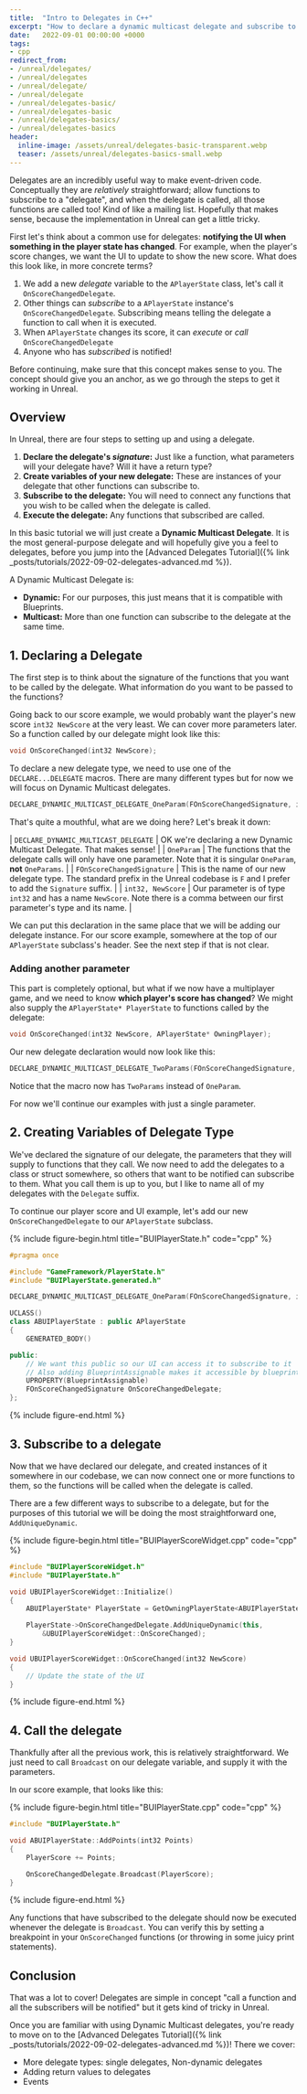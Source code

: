 ```yaml
---
title:  "Intro to Delegates in C++"
excerpt: "How to declare a dynamic multicast delegate and subscribe to it, using C++."
date:   2022-09-01 00:00:00 +0000
tags:
- cpp
redirect_from:
- /unreal/delegates/
- /unreal/delegates
- /unreal/delegate/
- /unreal/delegate
- /unreal/delegates-basic/
- /unreal/delegates-basic
- /unreal/delegates-basics/
- /unreal/delegates-basics
header:
  inline-image: /assets/unreal/delegates-basic-transparent.webp
  teaser: /assets/unreal/delegates-basics-small.webp
---
```


Delegates are an incredibly useful way to make event-driven code. Conceptually
they are _relatively_ straightforward; allow functions to subscribe to
a "delegate", and when the delegate is called, all those functions are called
too! Kind of like a mailing list. Hopefully that makes sense, because the
implementation in Unreal can get a little tricky.

First let's think about a common use for delegates: **notifying the UI when
something in the player state has changed**. For example, when the player's
score changes, we want the UI to update to show the new score. What does this
look like, in more concrete terms?

1. We add a new _delegate_ variable to the `APlayerState` class, let's call it `OnScoreChangedDelegate`.
2. Other things can _subscribe_ to a `APlayerState` instance's `OnScoreChangedDelegate`. Subscribing means telling the delegate a function to call when it is executed.
3. When `APlayerState` changes its score, it can _execute_ or _call_ `OnScoreChangedDelegate`
4. Anyone who has _subscribed_ is notified!

Before continuing, make sure that this concept makes sense to you. The concept
should give you an anchor, as we go through the steps to get it working in
Unreal.


## Overview

In Unreal, there are four steps to setting up and using a delegate.

1. **Declare the delegate's _signature_:** Just like a function, what parameters
   will your delegate have? Will it have a return type?
2. **Create variables of your new delegate:** These are instances of your
   delegate that other functions can subscribe to.
3. **Subscribe to the delegate:** You will need to connect any functions that
   you wish to be called when the delegate is called.
4. **Execute the delegate:** Any functions that subscribed are called.

In this basic tutorial we will just create a **Dynamic Multicast Delegate**. It
is the most general-purpose delegate and will hopefully give you a feel to
delegates, before you jump into the [Advanced Delegates Tutorial]({% link
_posts/tutorials/2022-09-02-delegates-advanced.md %}).

A Dynamic Multicast Delegate is:

* **Dynamic:** For our purposes, this just means that it is compatible with
  Blueprints.
* **Multicast:** More than one function can subscribe to the delegate at the
  same time.


## 1. Declaring a Delegate

The first step is to think about the signature of the functions that you want
to be called by the delegate. What information do you want to be passed to the
functions?

Going back to our score example, we would probably want the player's new score
`int32 NewScore` at the very least. We can cover more parameters later. So
a function called by our delegate might look like this:

```cpp
void OnScoreChanged(int32 NewScore);
```

To declare a new delegate type, we need to use one of the `DECLARE...DELEGATE`
macros. There are many different types but for now we will focus on Dynamic
Multicast delegates.

```cpp
DECLARE_DYNAMIC_MULTICAST_DELEGATE_OneParam(FOnScoreChangedSignature, int32, NewScore);
```

That's quite a mouthful, what are we doing here? Let's break it down:

| `DECLARE_DYNAMIC_MULTICAST_DELEGATE` | OK we're declaring a new Dynamic Multicast Delegate. That makes sense! |
| `OneParam` | The functions that the delegate calls will only have one parameter. Note that it is singular `OneParam`, **not** `OneParams`. |
| `FOnScoreChangedSignature` | This is the name of our new delegate type. The standard prefix in the Unreal codebase is `F` and I prefer to add the `Signature` suffix. |
| `int32, NewScore` | Our parameter is of type `int32` and has a name `NewScore`. Note there is a comma between our first parameter's type and its name. |

We can put this declaration in the same place that we will be adding our
delegate instance. For our score example, somewhere at the top of our
`APlayerState` subclass's header. See the next step if that is not clear.


### Adding another parameter

This part is completely optional, but what if we now have a multiplayer game,
and we need to know **which player's score has changed**? We might also supply
the `APlayerState* PlayerState` to functions called by the delegate:

```cpp
void OnScoreChanged(int32 NewScore, APlayerState* OwningPlayer);
```

Our new delegate declaration would now look like this:

```cpp
DECLARE_DYNAMIC_MULTICAST_DELEGATE_TwoParams(FOnScoreChangedSignature, int32, NewScore, APlayerState*, OwningPlayer);
```

Notice that the macro now has `TwoParams` instead of `OneParam`.

For now we'll continue our examples with just a single parameter.


## 2. Creating Variables of Delegate Type

We've declared the signature of our delegate, the parameters that they will
supply to functions that they call. We now need to add the delegates to
a class or struct somewhere, so others that want to be notified can subscribe
to them. What you call them is up to you, but I like to name all of my
delegates with the `Delegate` suffix.

To continue our player score and UI example, let's add our new
`OnScoreChangedDelegate` to our `APlayerState` subclass.

{%
include figure-begin.html
title="BUIPlayerState.h"
code="cpp"
%}
```cpp
#pragma once

#include "GameFramework/PlayerState.h"
#include "BUIPlayerState.generated.h"

DECLARE_DYNAMIC_MULTICAST_DELEGATE_OneParam(FOnScoreChangedSignature, int32, NewScore);

UCLASS()
class ABUIPlayerState : public APlayerState
{
	GENERATED_BODY()

public:
	// We want this public so our UI can access it to subscribe to it
	// Also adding BlueprintAssignable makes it accessible by blueprints
	UPROPERTY(BlueprintAssignable)
	FOnScoreChangedSignature OnScoreChangedDelegate;
};
```
{%
include figure-end.html
%}



## 3. Subscribe to a delegate

Now that we have declared our delegate, and created instances of it somewhere
in our codebase, we can now connect one or more functions to them, so the
functions will be called when the delegate is called.

There are a few different ways to subscribe to a delegate, but for the purposes
of this tutorial we will be doing the most straightforward one,
`AddUniqueDynamic`.

{%
include figure-begin.html
title="BUIPlayerScoreWidget.cpp"
code="cpp"
%}
```cpp
#include "BUIPlayerScoreWidget.h"
#include "BUIPlayerState.h"

void UBUIPlayerScoreWidget::Initialize()
{
	ABUIPlayerState* PlayerState = GetOwningPlayerState<ABUIPlayerState>();

	PlayerState->OnScoreChangedDelegate.AddUniqueDynamic(this,
		&UBUIPlayerScoreWidget::OnScoreChanged);
}

void UBUIPlayerScoreWidget::OnScoreChanged(int32 NewScore)
{
	// Update the state of the UI
}
```
{%
include figure-end.html
%}





## 4. Call the delegate

Thankfully after all the previous work, this is relatively straightforward. We
just need to call `Broadcast` on our delegate variable, and supply it with the
parameters.

In our score example, that looks like this:

{%
include figure-begin.html
title="BUIPlayerState.cpp"
code="cpp"
%}
```cpp
#include "BUIPlayerState.h"

void ABUIPlayerState::AddPoints(int32 Points)
{
	PlayerScore += Points;

	OnScoreChangedDelegate.Broadcast(PlayerScore);
}
```
{%
include figure-end.html
%}

Any functions that have subscribed to the delegate should now be executed
whenever the delegate is `Broadcast`. You can verify this by setting
a breakpoint in your `OnScoreChanged` functions (or throwing in some juicy
print statements).



## Conclusion

That was a lot to cover! Delegates are simple in concept "call a function and
all the subscribers will be notified" but it gets kind of tricky in Unreal.

Once you are familiar with using Dynamic Multicast delegates, you're ready to
move on to the [Advanced Delegates Tutorial]({% link
_posts/tutorials/2022-09-02-delegates-advanced.md %})! There we cover:

* More delegate types: single delegates, Non-dynamic delegates
* Adding return values to delegates
* Events


